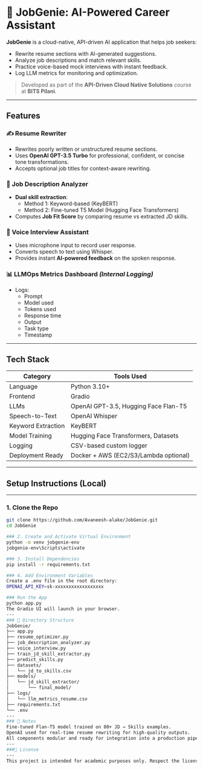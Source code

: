 # 💼 JobGenie: AI-Powered Career Assistant

**JobGenie** is a cloud-native, API-driven AI application that helps job seekers:
- Rewrite resume sections with AI-generated suggestions.
- Analyze job descriptions and match relevant skills.
- Practice voice-based mock interviews with instant feedback.
- Log LLM metrics for monitoring and optimization.

> Developed as part of the **API-Driven Cloud Native Solutions** course at **BITS Pilani**.

---

## Features

### ✍️ Resume Rewriter
- Rewrites poorly written or unstructured resume sections.
- Uses **OpenAI GPT-3.5 Turbo** for professional, confident, or concise tone transformations.
- Accepts optional job titles for context-aware rewriting.

### 📝 Job Description Analyzer
- **Dual skill extraction**:
  - Method 1: Keyword-based (KeyBERT)
  - Method 2: Fine-tuned T5 Model (Hugging Face Transformers)
- Computes **Job Fit Score** by comparing resume vs extracted JD skills.

### 🎤 Voice Interview Assistant
- Uses microphone input to record user response.
- Converts speech to text using Whisper.
- Provides instant **AI-powered feedback** on the spoken response.

### 📊 LLMOps Metrics Dashboard *(Internal Logging)*
- Logs:
  - Prompt
  - Model used
  - Tokens used
  - Response time
  - Output
  - Task type
  - Timestamp

---

## Tech Stack

| Category     | Tools Used |
|--------------|------------|
| Language     | Python 3.10+ |
| Frontend     | Gradio |
| LLMs         | OpenAI GPT-3.5, Hugging Face Flan-T5 |
| Speech-to-Text | OpenAI Whisper |
| Keyword Extraction | KeyBERT |
| Model Training | Hugging Face Transformers, Datasets |
| Logging       | CSV-based custom logger |
| Deployment Ready | Docker + AWS (EC2/S3/Lambda optional) |

---
## Setup Instructions (Local)
---
### 1. Clone the Repo
```bash
git clone https://github.com/Avaneesh-alake/JobGenie.git
cd JobGenie

### 2. Create and Activate Virtual Environment
python -m venv jobgenie-env
jobgenie-env\Scripts\activate

### 3. Install Dependencies
pip install -r requirements.txt

### 4. Add Environment Variables
Create a .env file in the root directory:
OPENAI_API_KEY=sk-xxxxxxxxxxxxxxxxxx

### Run the App
python app.py
The Gradio UI will launch in your browser.
---
### 📁 Directory Structure
JobGenie/
├── app.py
├── resume_optimizer.py
├── job_description_analyzer.py
├── voice_interview.py
├── train_jd_skill_extractor.py
├── predict_skills.py
├── datasets/
│   └── jd_to_skills.csv
├── models/
│   └── jd_skill_extractor/
│       └── final_model/
├── logs/
│   └── llm_metrics_resume.csv
├── requirements.txt
└── .env
---
### 📌 Notes
Fine-tuned Flan-T5 model trained on 80+ JD → Skills examples.
OpenAI used for real-time resume rewriting for high-quality outputs.
All components modular and ready for integration into a production pipeline.
---
###📜 License
---
This project is intended for academic purposes only. Respect the license terms of used APIs and models.